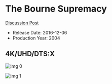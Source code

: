 # The Bourne Supremacy

[Discussion Post](https://www.avsforum.com/threads/bass-eq-for-filtered-movies.2995212/post-58713422)

* Release Date: 2016-12-06
* Production Year: 2004

## 4K/UHD/DTS:X

![img 0](https://i.imgur.com/pPF5MH5.jpg)

![img 1](https://i.imgur.com/ehf5X5y.png)

